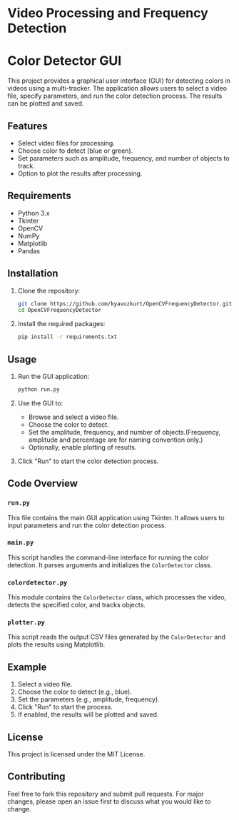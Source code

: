 # Video Processing and Frequency Detection

# Color Detector GUI

This project provides a graphical user interface (GUI) for detecting colors in videos using a multi-tracker. The application allows users to select a video file, specify parameters, and run the color detection process. The results can be plotted and saved.

## Features

- Select video files for processing.
- Choose color to detect (blue or green).
- Set parameters such as amplitude, frequency, and number of objects to track.
- Option to plot the results after processing.

## Requirements

- Python 3.x
- Tkinter
- OpenCV
- NumPy
- Matplotlib
- Pandas

## Installation

1. Clone the repository:
    ```sh
    git clone https://github.com/kyavuzkurt/OpenCVFrequencyDetector.git
    cd OpenCVFrequencyDetector
    ```

2. Install the required packages:
    ```sh
    pip install -r requirements.txt
    ```

## Usage

1. Run the GUI application:
    ```sh
    python run.py
    ```

2. Use the GUI to:
    - Browse and select a video file.
    - Choose the color to detect.
    - Set the amplitude, frequency, and number of objects.(Frequency, amplitude and percentage are for naming convention only.)
    - Optionally, enable plotting of results.

3. Click "Run" to start the color detection process.

## Code Overview

### `run.py`

This file contains the main GUI application using Tkinter. It allows users to input parameters and run the color detection process.

### `main.py`

This script handles the command-line interface for running the color detection. It parses arguments and initializes the `ColorDetector` class.

### `colordetector.py`

This module contains the `ColorDetector` class, which processes the video, detects the specified color, and tracks objects.

### `plotter.py`

This script reads the output CSV files generated by the `ColorDetector` and plots the results using Matplotlib.

## Example

1. Select a video file.
2. Choose the color to detect (e.g., blue).
3. Set the parameters (e.g., amplitude, frequency).
4. Click "Run" to start the process.
5. If enabled, the results will be plotted and saved.

## License

This project is licensed under the MIT License.

## Contributing

Feel free to fork this repository and submit pull requests. For major changes, please open an issue first to discuss what you would like to change.

